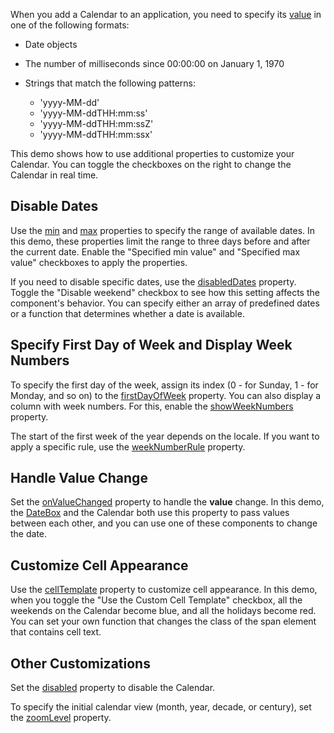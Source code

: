 When you add a Calendar to an application, you need to specify its [value](/Documentation/ApiReference/UI_Components/dxCalendar/Configuration/#value) in one of the following formats: 

- Date objects

- The number of milliseconds since 00:00:00 on January 1, 1970

- Strings that match the following patterns: 
    - 'yyyy-MM-dd'
    - 'yyyy-MM-ddTHH:mm:ss'
    - 'yyyy-MM-ddTHH:mm:ssZ'
    - 'yyyy-MM-ddTHH:mm:ssx' 

This demo shows how to use additional properties to customize your Calendar. You can toggle the checkboxes on the right to change the Calendar in real time.

## Disable Dates

Use the [min](/Documentation/ApiReference/UI_Components/dxCalendar/Configuration/#min) and [max](/Documentation/ApiReference/UI_Components/dxCalendar/Configuration/#max) properties to specify the range of available dates. In this demo, these properties limit the range to three days before and after the current date. Enable the "Specified min value" and "Specified max value" checkboxes to apply the properties.

If you need to disable specific dates, use the [disabledDates](/Documentation/ApiReference/UI_Components/dxCalendar/Configuration/#disabledDates) property. Toggle the "Disable weekend" checkbox to see how this setting affects the component's behavior. You can specify either an array of predefined dates or a function that determines whether a date is available.

## Specify First Day of Week and Display Week Numbers

To specify the first day of the week, assign its index (0 - for Sunday, 1 - for Monday, and so on) to the [firstDayOfWeek](/Documentation/ApiReference/UI_Components/dxCalendar/Configuration/#firstDayOfWeek) property. You can also display a column with week numbers. For this, enable the [showWeekNumbers](/Documentation/ApiReference/UI_Components/dxCalendar/Configuration/#showWeekNumbers) property.

The start of the first week of the year depends on the locale. If you want to apply a specific rule, use the [weekNumberRule](/Documentation/ApiReference/UI_Components/dxCalendar/Configuration/#weekNumberRule) property.

## Handle Value Change

Set the [onValueChanged](/Documentation/ApiReference/UI_Components/dxCalendar/Configuration/#onValueChanged) property to handle the **value** change. In this demo, the [DateBox](/Documentation/Guide/UI_Components/DateBox/Getting_Started_with_DateBox/) and the Calendar both use this property to pass values between each other, and you can use one of these components to change the date.

## Customize Cell Appearance

Use the [cellTemplate](/Documentation/ApiReference/UI_Components/dxCalendar/Configuration/#cellTemplate) property to customize cell appearance. In this demo, when you toggle the "Use the Custom Cell Template" checkbox, all the weekends on the Calendar become blue, and all the holidays become red. You can set your own function that changes the class of the span element that contains cell text.

## Other Customizations

Set the [disabled](/Documentation/ApiReference/UI_Components/dxCalendar/Configuration/#disabled) property to disable the Calendar.

To specify the initial calendar view (month, year, decade, or century), set the [zoomLevel](/Documentation/ApiReference/UI_Components/dxCalendar/Configuration/#zoomLevel) property.